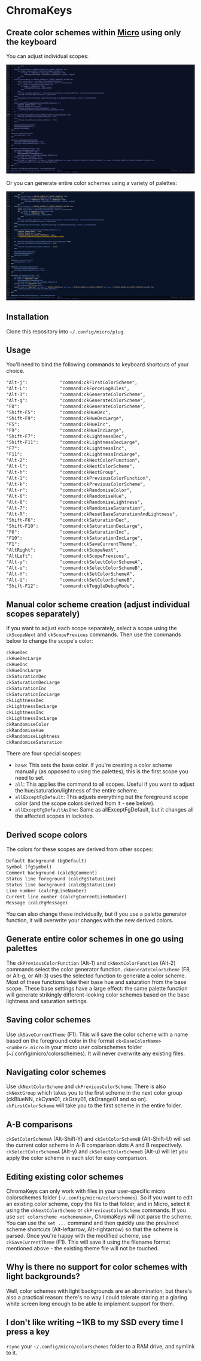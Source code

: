 # ChromaKeys

## Create color schemes within [Micro](https://github.com/zyedidia/micro) using only the keyboard

You can adjust individual scopes:

![Adjust individual scopes](images/adjustIndividualScopes.gif)

Or you can generate entire color schemes using a variety of palettes:

![Generate entire palettes with one keystroke](images/palettes.gif)

## Installation

Clone this repository into `~/.config/micro/plug`.

## Usage

You'll need to bind the following commands to keyboard shortcuts of your choice.

```
"Alt-j":			"command:ckFirstColorScheme",
"Alt-L":			"command:ckForceLogRules",
"Alt-3":			"command:ckGenerateColorScheme",
"Alt-g":			"command:ckGenerateColorScheme",
"F8":				"command:ckGenerateColorScheme",
"Shift-F5":			"command:ckHueDec",
"Shift-F9":			"command:ckHueDecLarge",
"F5":				"command:ckHueInc",
"F9":				"command:ckHueIncLarge",
"Shift-F7":			"command:ckLightnessDec",
"Shift-F11":		"command:ckLightnessDecLarge",
"F7":				"command:ckLightnessInc",
"F11":				"command:ckLightnessIncLarge",
"Alt-2":			"command:ckNextColorFunction",
"Alt-l":			"command:ckNextColorScheme",
"Alt-h":			"command:ckNextGroup",
"Alt-1":			"command:ckPreviousColorFunction",
"Alt-k":			"command:ckPreviousColorScheme",
"Alt-r":			"command:ckRandomiseColor",
"Alt-6":			"command:ckRandomiseHue",
"Alt-8":			"command:ckRandomiseLightness",
"Alt-7":			"command:ckRandomiseSaturation",
"Alt-R":			"command:ckResetBaseSaturationAndLightness",
"Shift-F6":			"command:ckSaturationDec",
"Shift-F10":		"command:ckSaturationDecLarge",
"F6":				"command:ckSaturationInc",
"F10":				"command:ckSaturationIncLarge",
"F1":				"command:ckSaveCurrentTheme",
"AltRight":			"command:ckScopeNext",
"AltLeft":			"command:ckScopePrevious",
"Alt-y":			"command:ckSelectColorSchemeA",
"Alt-u":			"command:ckSelectColorSchemeB",
"Alt-Y":			"command:ckSetColorSchemeA",
"Alt-U":			"command:ckSetColorSchemeB",
"Shift-F12":		"command:ckToggleDebugMode",
```

## Manual color scheme creation (adjust individual scopes separately)

If you want to adjust each scope separately, select a scope using the `ckScopeNext` and `ckScopePrevious` commands. Then use the commands below to change the scope's color:

```
ckHueDec
ckHueDecLarge
ckHueInc
ckHueIncLarge
ckSaturationDec
ckSaturationDecLarge
ckSaturationInc
ckSaturationIncLarge
ckLightnessDec
ckLightnessDecLarge
ckLightnessInc
ckLightnessIncLarge
ckRandomiseColor
ckRandomiseHue
ckRandomiseLightness
ckRandomiseSaturation
```

There are four special scopes:

- `base`: This sets the base color. If you're creating a color scheme manually (as opposed to using the palettes), this is the first scope you need to set.
- `all`: This applies the command to all scopes. Useful if you want to adjust the hue/saturation/lightness of the entire scheme.
- `allExceptFgDefault`: This adjusts everything but the foreground scope color (and the scope colors derived from it - see below).
- `allExceptFgDefaultAsOne`: Same as allExceptFgDefault, but it changes all the affected scopes in lockstep.

## Derived scope colors

The colors for these scopes are derived from other scopes:

```
Default Background (bgDefault)
Symbol (fgSymbol)
Comment background (calcBgComment)
Status line foreground (calcFgStatusLine)
Status line background (calcBgStatusLine)
Line number (calcFgLineNumber)
Current line number (calcFgCurrentLineNumber)
Message (calcFgMessage)
```

You can also change these individually, but if you use a palette generator function, it will overwrite your changes with the new derived colors.

## Generate entire color schemes in one go using palettes

The `ckPreviousColorFunction` (Alt-1) and `ckNextColorFunction` (Alt-2) commands select the color generator function. `ckGenerateColorScheme` (F8, or Alt-g, or Alt-3) uses the selected function to generate a color scheme. Most of these functions take their base hue and saturation from the base scope. These base settings have a large effect: the same palette function will generate strikingly different-looking color schemes based on the base lightness and saturation settings.

## Saving color schemes

Use `ckSaveCurrentTheme` (F1). This will save the color scheme with a name based on the foreground color in the format `ck<BaseColorName><number>.micro` in your micro user colorschemes folder (~/.config/micro/colorschemes). It will never overwrite any existing files.

## Navigating color schemes

Use `ckNextColorScheme` and `ckPreviousColorScheme`. There is also `ckNextGroup` which takes you to the first scheme in the next color group (ckBlueNN, ckCyan01, ckGray01, ckOrange01 and so on). `ckFirstColorScheme` will take you to the first scheme in the entire folder.

## A-B comparisons

`ckSetColorSchemeA` (Alt-Shift-Y) and `ckSetColorSchemeB` (Alt-Shift-U) will set the current color scheme in A-B comparison slots A and B respectively. `ckSelectColorSchemeA` (Alt-y) and `ckSelectColorSchemeB` (Alt-u) will let you apply the color scheme in each slot for easy comparison.

## Editing existing color schemes

ChromaKeys can only work with files in your user-specific micro colorschemes folder (`~/.config/micro/colorschemes`). So if you want to edit an existing color scheme, copy the file to that folder, and in Micro, select it using the `ckNextColorScheme` or `ckPreviousColorScheme` commands. If you use `set colorscheme <schemename>`, ChromaKeys will not parse the scheme. You can use the `set ...` command and then quickly use the prev/next scheme shortcuts (Alt-leftarrow, Alt-rightarrow) so that the scheme is parsed. Once you're happy with the modified scheme, use `ckSaveCurrentTheme` (F1). This will save it using the filename format mentioned above - the existing theme file will not be touched.

## Why is there no support for color schemes with light backgrounds?

Well, color schemes with light backgrounds are an abomination, but there's also a practical reason: there's no way I could tolerate staring at a glaring white screen long enough to be able to implement support for them.

## I don't like writing ~1KB to my SSD every time I press a key

`rsync` your `~/.config/micro/colorschemes` folder to a RAM drive, and symlink to it.
